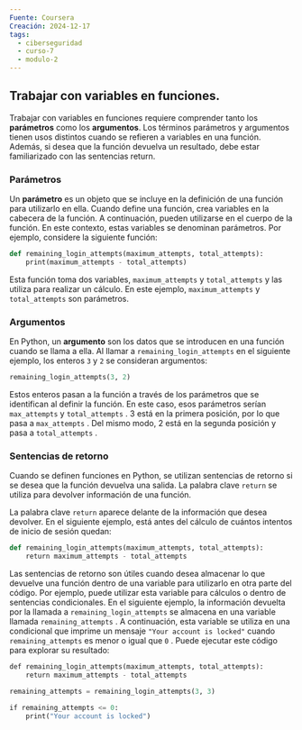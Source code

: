 ```yaml
---
Fuente: Coursera
Creación: 2024-12-17
tags:
  - ciberseguridad
  - curso-7
  - modulo-2
---
```

## Trabajar con variables en funciones.

Trabajar con variables en funciones requiere comprender tanto los **parámetros** como los **argumentos**. Los términos parámetros y argumentos tienen usos distintos cuando se refieren a variables en una función. Además, si desea que la función devuelva un resultado, debe estar familiarizado con las sentencias return.
### Parámetros

Un **parámetro** es un objeto que se incluye en la definición de una función para utilizarlo en ella. Cuando define una función, crea variables en la cabecera de la función. A continuación, pueden utilizarse en el cuerpo de la función. En este contexto, estas variables se denominan parámetros. Por ejemplo, considere la siguiente función:

```python
def remaining_login_attempts(maximum_attempts, total_attempts):
    print(maximum_attempts - total_attempts)
```

Esta función toma dos variables, `maximum_attempts` y `total_attempts` y las utiliza para realizar un cálculo. En este ejemplo, `maximum_attempts` y `total_attempts` son parámetros.
### Argumentos

En Python, un **argumento** son los datos que se introducen en una función cuando se llama a ella. Al llamar a `remaining_login_attempts` en el siguiente ejemplo, los enteros `3` y `2` se consideran argumentos:

```python
remaining_login_attempts(3, 2)
```

Estos enteros pasan a la función a través de los parámetros que se identifican al definir la función. En este caso, esos parámetros serían `max_attempts` y `total_attempts` . 3 está en la primera posición, por lo que pasa a `max_attempts` . Del mismo modo, 2 está en la segunda posición y pasa a `total_attempts` .
### Sentencias de retorno

Cuando se definen funciones en Python, se utilizan sentencias de retorno si se desea que la función devuelva una salida. La palabra clave `return` se utiliza para devolver información de una función.

La palabra clave `return` aparece delante de la información que desea devolver. En el siguiente ejemplo, está antes del cálculo de cuántos intentos de inicio de sesión quedan:

```python
def remaining_login_attempts(maximum_attempts, total_attempts):
    return maximum_attempts - total_attempts
```

Las sentencias de retorno son útiles cuando desea almacenar lo que devuelve una función dentro de una variable para utilizarlo en otra parte del código. Por ejemplo, puede utilizar esta variable para cálculos o dentro de sentencias condicionales. En el siguiente ejemplo, la información devuelta por la llamada a `remaining_login_attempts` se almacena en una variable llamada `remaining_attempts` . A continuación, esta variable se utiliza en una condicional que imprime un mensaje `"Your account is locked"` cuando `remaining_attempts` es menor o igual que `0` . Puede ejecutar este código para explorar su resultado:

```python
def remaining_login_attempts(maximum_attempts, total_attempts):
    return maximum_attempts - total_attempts

remaining_attempts = remaining_login_attempts(3, 3)

if remaining_attempts <= 0:
    print("Your account is locked")
```
